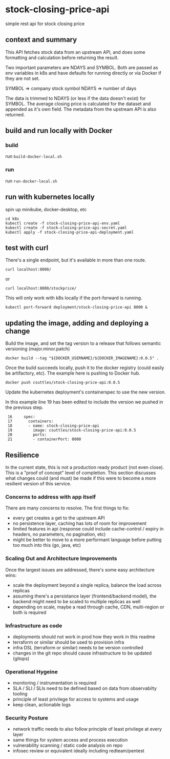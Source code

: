 # stock-closing-price-api

simple rest api for stock closing price

## context and summary

This API fetches stock data from an upstream API, and does some formatting and calculation before returning the result.

Two important parameters are NDAYS and SYMBOL. Both are passed as env variables in k8s and have defaults for running directly or via Docker if they are not set.

SYMBOL => company stock symbol
NDAYS => number of days

The data is trimmed to NDAYS (or less if the data doesn't exist) for SYMBOL. The average closing price is calculated for the dataset and appended as it's own field.
The metadata from the upstream API is also returned.

## build and run locally with Docker

### build

run `build-docker-local.sh`

### run

run `run-docker-local.sh`

## run with kubernetes locally

spin up minikube, docker-desktop, etc

```
cd k8s
kubectl create -f stock-closing-price-api-env.yaml
kubectl create -f stock-closing-price-api-secret.yaml
kubectl apply -f stock-closing-price-api-deployment.yaml
```
## test with curl

There's a single endpoint, but it's available in more than one route.

```
curl localhost:8000/
```

or

```
curl localhost:8000/stockprice/
```

This will only work with k8s locally if the port-forward is running.

```
kubectl port-forward deployment/stock-closing-price-api 8000 &
```

## updating the image, adding and deploying a change

Build the image, and set the tag version to a release that follows semantic versioning (major.minor.patch)
```
docker build --tag "${DOCKER_USERNAME}/${DOCKER_IMAGENAME}:0.0.5" .
```

Once the build succeeds locally, push it to the docker registry (could easily be artifactory, etc).
The example here is pushing to Docker hub.
```
docker push csuttles/stock-closing-price-api:0.0.5
```

Update the kubernetes deployment's containerspec to use the new version.

In this example line 19 has been edited to include the version we pushed in the previous step.
```
 16     spec:
 17       containers:
 18       - name: stock-closing-price-api
 19         image: csuttles/stock-closing-price-api:0.0.5
 20         ports:
 21         - containerPort: 8000
```


## Resilience

In the current state, this is not a production ready product (not even close).
This is a "proof of concept" level of completion. This section discusses what changes could (and must) be made if this were to become a more resilient version of this service.

### Concerns to address with app itself

There are many concerns to resolve. The first things to fix:

* every get creates a get to the upstream API
* no persistence layer, caching has lots of room for improvement
* limited features in api (response could include cache-control / expiry in headers, no parameters, no pagination, etc)
* might be better to move to a more performant language before putting too much into this (go, java, etc)

### Scaling Out and Architecture Improvements

Once the largest issues are addressed, there's some easy architecture wins:

* scale the deployment beyond a single replica, balance the load across replicas
* assuming there's a persistance layer (frontend/backend model), the backend might need to be scaled to multiple replicas as well
* depending on scale, maybe a read through cache, CDN, multi-region or both is required

### Infrastructure as code

* deployments should not work in prod how they work in this readme
* terraform or similar should be used to provision infra
* infra DSL (terraform or similar) needs to be version controlled
* changes in the git repo should cause infrastructure to be updated (gitops)

### Operational Hygeine 

* monitoring / instrumentation is required
* SLA / SLI / SLIs need to be defined based on data from observabilty tooling
* principle of least privilege for access to systems and usage
* keep clean, actionable logs

### Security Posture

* network traffic needs to also follow principle of least privilege at every layer
* same things for system access and process execution
* vulnerability scanning / static code analysis on repo
* infosec review or equivalent ideally including redteam/pentest
